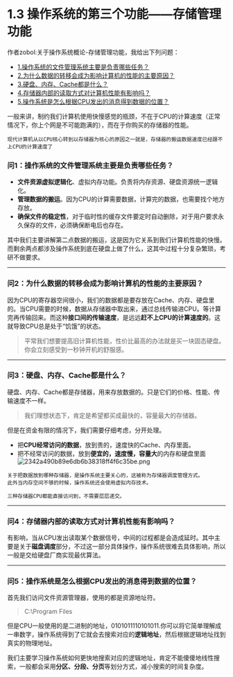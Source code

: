 # 1.3 操作系统的第三个功能——存储管理功能

作者zobol:关于操作系统概论-存储管理功能，我给出下列问题：

* [1.操作系统的文件管理系统主要是负责哪些任务？](#问1操作系统的文件管理系统主要是负责哪些任务)  
* [2.为什么数据的转移会成为影响计算机的性能的主要原因？](#问2为什么数据的转移会成为影响计算机的性能的主要原因)  
* [3.硬盘、内存、Cache都是什么？](#问3硬盘内存Cache都是什么)  
* [4.存储器内部的读取方式对计算机性能有影响吗？](#问4存储器内部的读取方式对计算机性能有影响吗)  
* [5.操作系统是怎么根据CPU发出的消息得到数据的位置？](#问5操作系统是怎么根据CPU发出的消息得到数据的位置)   



一般来讲，制约我们计算机使用快慢感觉的瓶颈，不在于CPU的计算速度（正常情况下，你上个网是不可能跑满的），而在于你购买的存储器的性能。
```
现代计算机从以CPU核心转到以存储器为核心的原因之一就是，存储器的搬运数据速度已经跟不上CPU的计算速度了
```
### 问1：操作系统的文件管理系统主要是负责哪些任务？
* **文件资源虚拟逻辑化**、虚拟内存功能。负责将内存资源、硬盘资源统一逻辑化。
* **管理数据的搬运**。因为CPU的计算需要数据，计算完的数据，也需要找个地方存放。
* **确保文件的稳定性**，对于临时性的缓存文件要定时自动删除，对于用户要求永久保存的文件，必须确保断电后也存在。

其中我们主要讲解第二点数据的搬运，这是因为它关系到我们计算机性能的快慢。而剩余两点都涉及操作系统到底在硬盘上做了什么，这其中过程十分复杂繁琐，考研不做要求。

* * *

### 问2：为什么数据的转移会成为影响计算机的性能的主要原因？
因为CPU的寄存器空间很小，我们的数据都是要存放在Cache、内存、硬盘里的。当CPU需要的时候，数据从存储器中取出来，通过总线传输进CPU。等计算完再传输回来。而这种**接口间的传输速度**，是远远**赶不上CPU的计算速度的**。这就导致CPU总是处于“饥饿”的状态。

>平常我们想要提高旧计算机性能，性价比最高的办法就是买一块固态硬盘。你会立刻感受到一秒钟开机的舒服感。

* * *

### 问3：硬盘、内存、Cache都是什么？
硬盘、内存、Cache都是存储器，用来存放数据的。只是它们的价格、性能、传输速度不一样。
>我们理想状态下，肯定是希望都买成最快的，容量最大的存储器。

但是在资金有限的情况下，我们需要仔细考虑，分开处理。
* 把**CPU经常访问的数据**，放到贵的，速度快的Cache、内存里面。
* 把不经常访问的数据，放到**便宜的，速度慢，容量大**的内存和硬盘里面
![2342a490b89e6db6b38318ff4f6c35be.png](en-resource://database/1338:1)
```
关于把数据放到哪种存储器，是操作系统主要关心的，这被称为存储器调度管理方式。
此外当内存空间不够的时候，操作系统还会使用虚拟内存技术。
```
```
三种存储器CPU都能直接访问到，不需要层层递交。
```

* * *

### 问4：存储器内部的读取方式对计算机性能有影响吗？
有影响，当从CPU发出读取某个数据信号，中间的过程都是会造成延时。其中主要是关于**磁盘调度**部分，不过这一部分具体操作，操作系统很难去具体影响，所以一般是交给硬盘厂商实现最优算法。

* * *

### 问5：操作系统是怎么根据CPU发出的消息得到数据的位置？
首先我们访问文件资源管理器，使用的都是资源地址符。
>C:\Program Files

但是CPU一般使用的是二进制的地址，0101011110101011.你可以将它简单理解成一串数字，操作系统得到了它就会去搜索对应的**逻辑地址**，然后根据逻辑地址找到真实的物理地址。

我们主要学习操作系统如何更快地搜索对应的逻辑地址，肯定不能傻傻地线性搜索，一般都会采用**分区、分段、分页**等划分方式，减小搜索的时间复杂度。

